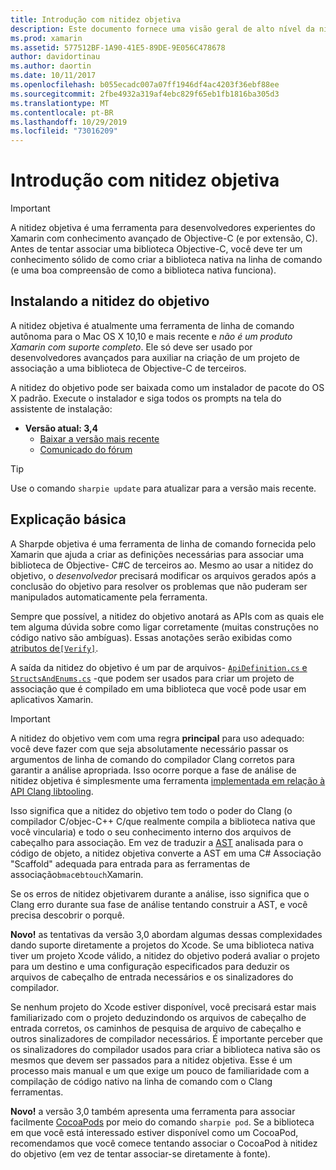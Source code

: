 ```yaml
---
title: Introdução com nitidez objetiva
description: Este documento fornece uma visão geral de alto nível da nitidez do objetivo, a ferramenta usada para automatizar a criação C# de associações para o código Objective-C.
ms.prod: xamarin
ms.assetid: 577512BF-1A90-41E5-89DE-9E056C478678
author: davidortinau
ms.author: daortin
ms.date: 10/11/2017
ms.openlocfilehash: b055ecadc007a07ff1946df4ac4203f36ebf88ee
ms.sourcegitcommit: 2fbe4932a319af4ebc829f65eb1fb1816ba305d3
ms.translationtype: MT
ms.contentlocale: pt-BR
ms.lasthandoff: 10/29/2019
ms.locfileid: "73016209"
---
```

# <a name="getting-started-with-objective-sharpie"></a>Introdução com nitidez objetiva

> [!IMPORTANT]
> A nitidez objetiva é uma ferramenta para desenvolvedores experientes do Xamarin com conhecimento avançado de Objective-C (e por extensão, C). Antes de tentar associar uma biblioteca Objective-C, você deve ter um conhecimento sólido de como criar a biblioteca nativa na linha de comando (e uma boa compreensão de como a biblioteca nativa funciona).

<a name="installing" />

## <a name="installing-objective-sharpie"></a>Instalando a nitidez do objetivo

A nitidez objetiva é atualmente uma ferramenta de linha de comando autônoma para o Mac OS X 10,10 e mais recente e _não é um produto Xamarin com suporte completo_. Ele só deve ser usado por desenvolvedores avançados para auxiliar na criação de um projeto de associação a uma biblioteca de Objective-C de terceiros.

A nitidez do objetivo pode ser baixada como um instalador de pacote do OS X padrão.
Execute o instalador e siga todos os prompts na tela do assistente de instalação:

- **Versão atual: 3,4**
  - [Baixar a versão mais recente](https://dl.xamarin.com/objective-sharpie/ObjectiveSharpie.pkg)
  - [Comunicado do fórum](https://forums.xamarin.com/discussion/104800/objective-sharpie-3-4)

> [!TIP]
> Use o comando `sharpie update` para atualizar para a versão mais recente.

## <a name="basic-walkthrough"></a>Explicação básica

A Sharpde objetiva é uma ferramenta de linha de comando fornecida pelo Xamarin que ajuda a criar as definições necessárias para associar uma biblioteca de Objective- C#C de terceiros ao.
Mesmo ao usar a nitidez do objetivo, o *desenvolvedor* precisará modificar os arquivos gerados após a conclusão do objetivo para resolver os problemas que não puderam ser manipulados automaticamente pela ferramenta.

Sempre que possível, a nitidez do objetivo anotará as APIs com as quais ele tem alguma dúvida sobre como ligar corretamente (muitas construções no código nativo são ambíguas).
Essas anotações serão exibidas como [atributos de`[Verify]`](~/cross-platform/macios/binding/objective-sharpie/platform/verify.md).

A saída da nitidez do objetivo é um par de arquivos- [`ApiDefinition.cs` e `StructsAndEnums.cs`](~/cross-platform/macios/binding/objective-sharpie/platform/apidefinitions-structsandenums.md) -que podem ser usados para criar um projeto de associação que é compilado em uma biblioteca que você pode usar em aplicativos Xamarin.

> [!IMPORTANT]
> A nitidez do objetivo vem com uma regra **principal** para uso adequado: você deve fazer com que seja absolutamente necessário passar os argumentos de linha de comando do compilador Clang corretos para garantir a análise apropriada. Isso ocorre porque a fase de análise de nitidez objetiva é simplesmente uma ferramenta [implementada em relação à API Clang libtooling](https://clang.llvm.org/docs/LibTooling.html).

Isso significa que a nitidez do objetivo tem todo o poder do Clang (o compilador C/objec-C++ C/que realmente compila a biblioteca nativa que você vincularia) e todo o seu conhecimento interno dos arquivos de cabeçalho para associação.
Em vez de traduzir a [AST](https://en.wikipedia.org/wiki/Abstract_syntax_tree) analisada para o código de objeto, a nitidez objetiva converte a AST em uma C# Associação "Scaffold" adequada para entrada para as ferramentas de associação`bmac`e`btouch`Xamarin.

Se os erros de nitidez objetivarem durante a análise, isso significa que o Clang erro durante sua fase de análise tentando construir a AST, e você precisa descobrir o porquê.

**Novo!** as tentativas da versão 3,0 abordam algumas dessas complexidades dando suporte diretamente a projetos do Xcode. Se uma biblioteca nativa tiver um projeto Xcode válido, a nitidez do objetivo poderá avaliar o projeto para um destino e uma configuração especificados para deduzir os arquivos de cabeçalho de entrada necessários e os sinalizadores do compilador.

Se nenhum projeto do Xcode estiver disponível, você precisará estar mais familiarizado com o projeto deduzindondo os arquivos de cabeçalho de entrada corretos, os caminhos de pesquisa de arquivo de cabeçalho e outros sinalizadores de compilador necessários. É importante perceber que os sinalizadores do compilador usados para criar a biblioteca nativa são os mesmos que devem ser passados para a nitidez objetiva. Esse é um processo mais manual e um que exige um pouco de familiaridade com a compilação de código nativo na linha de comando com o Clang ferramentas.

**Novo!** a versão 3,0 também apresenta uma ferramenta para associar facilmente [CocoaPods](https://cocoapods.org) por meio do comando `sharpie pod`.
Se a biblioteca em que você está interessado estiver disponível como um CocoaPod, recomendamos que você comece tentando associar o CocoaPod à nitidez do objetivo (em vez de tentar associar-se diretamente à fonte).
